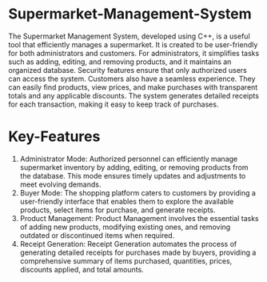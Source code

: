 # Supermarket-Management-System
The Supermarket Management System, developed using C++, is a useful tool that efficiently manages a supermarket. It is created to be user-friendly for both administrators and customers. For administrators, it simplifies tasks such as adding, editing, and removing products, and it maintains an organized database. Security features ensure that only authorized users can access the system. Customers also have a seamless experience. They can easily find products, view prices, and make purchases with transparent totals and any applicable discounts. The system generates detailed receipts for each transaction, making it easy to keep track of purchases.

# Key-Features
1.   Administrator Mode: Authorized personnel can efficiently manage supermarket inventory by adding, editing, or removing products from the database. This mode ensures timely updates and adjustments to meet evolving demands.
2.   Buyer Mode: The shopping platform caters to customers by providing a user-friendly interface that enables them to explore the available products, select items for purchase, and generate receipts. 
3.   Product Management: Product Management involves the essential tasks of adding new products, modifying existing ones, and removing outdated or discontinued items when required.
4.   Receipt Generation: Receipt Generation automates the process of generating detailed receipts for purchases made by buyers, providing a comprehensive summary of items purchased, quantities, prices, discounts applied, and total amounts. 
   
